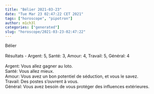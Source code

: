```yaml
---
title: "Bélier 2021-03-23"
date: "Tue Mar 23 02:47:22 CET 2021"
tags: ["horoscope", "pipotron"]
author: m1ch3l
categories: ["generated"]
slug: "horoscope/2021-03-23-02:47:22"
---
```


Bélier<br>
<br>
Résultats - Argent: 5, Santé: 3, Amour: 4, Travail: 5, Général: 4<br>
<br>
Argent:  Vous allez gagner au loto. <br>
Santé:   Vous allez mieux. <br>
Amour:   Vous avez un bon potentiel de séduction, et vous le savez. <br>
Travail: Des postes s’ouvrent à vous. <br>
Général: Vous avez besoin de vous protéger des influences extérieures.<br>
